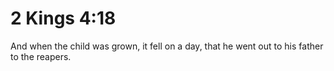 # 2 Kings 4:18

And when the child was grown, it fell on a day, that he went out to his father to the reapers.
